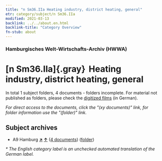 ```yaml
---
title: "n Sm36.IIa Heating industry, district heating, general"
etr: category/subject/n Sm36.IIa
modified: 2021-03-13
backlink: ../../about.en.html
backlink-title: "Category Overview"
fn-stub: about
---
```


### Hamburgisches Welt-Wirtschafts-Archiv (HWWA)
# [n Sm36.IIa]{.gray}&#8201; Heating industry, district heating, general&#160; 





In total 1 subject folders, 4 documents - folders incomplete.
For material not published as folders, please check the [digitized films](/film/h1_sh) (in German).

_For direct access to the documents, click the "(xy documents)" link, for folder information use the "(folder)" link._

## Subject archives


- A9 Hamburg [**&nearr;**](../../../geo/i/140905/about.en.html "Hamburg (all folders)") [**&uarr;**](../../../geo/about.en.html#A9 "Country category system") (<a href="https://pm20.zbw.eu/dfgview/sh/140905,145833" title="about: Hamburg : Heating industry, district heating, general" target="_blank">4 documents</a>) ([folder](http://purl.org/pressemappe20/folder/sh/140905,145833))


_* The English category label is an unchecked automated translation of the German label._

